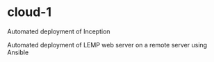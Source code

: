 # cloud-1
Automated deployment of Inception

Automated deployment of LEMP web server on a remote server using Ansible
